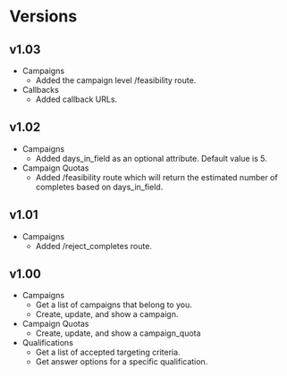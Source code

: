 # Versions

## v1.03
- Campaigns
  - Added the campaign level /feasibility route.
- Callbacks
  - Added callback URLs.

## v1.02
- Campaigns
  - Added days_in_field as an optional attribute. Default value is 5.
- Campaign Quotas
  - Added /feasibility route which will return the estimated number of completes based on days_in_field.

## v1.01
- Campaigns
  - Added /reject_completes route.

## v1.00
- Campaigns
  - Get a list of campaigns that belong to you.
  - Create, update, and show a campaign.
- Campaign Quotas
  - Create, update, and show a campaign_quota
- Qualifications
  - Get a list of accepted targeting criteria.
  - Get answer options for a specific qualification.